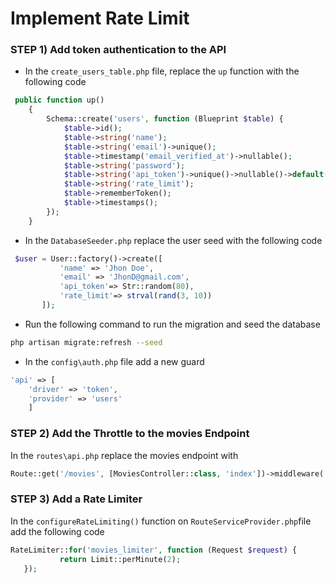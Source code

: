 # Implement Rate Limit

### STEP 1) Add token authentication to the API

- In the `create_users_table.php` file, replace the `up` function with the following code

```php
 public function up()
    {
        Schema::create('users', function (Blueprint $table) {
            $table->id();
            $table->string('name');
            $table->string('email')->unique();
            $table->timestamp('email_verified_at')->nullable();
            $table->string('password');
            $table->string('api_token')->unique()->nullable()->default(null);
            $table->string('rate_limit');
            $table->rememberToken();
            $table->timestamps();
        });
    }
 ```

- In the `DatabaseSeeder.php` replace the user seed with the following code

 ```php
  $user = User::factory()->create([
            'name' => 'Jhon Doe',
            'email' => 'JhonD@gmail.com',
            'api_token'=> Str::random(80),
            'rate_limit'=> strval(rand(3, 10))
        ]);
 ```

- Run the following command to run the migration and seed the database

```bash
php artisan migrate:refresh --seed 
```

- In the `config\auth.php` file add a new guard

 ```php
'api' => [
     'driver' => 'token',
     'provider' => 'users'
     ]
 ```

### STEP 2) Add the Throttle to the movies Endpoint

In the `routes\api.php` replace the movies endpoint with

 ```php
Route::get('/movies', [MoviesController::class, 'index'])->middleware('auth:api', 'throttle:rate_limit,1');
 ```

### STEP 3) Add a Rate Limiter


In the `configureRateLimiting()` function on `RouteServiceProvider.php`file add the following code 

 ```php
 RateLimiter::for('movies_limiter', function (Request $request) {
            return Limit::perMinute(2);
    }); 
```